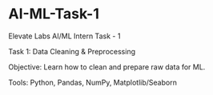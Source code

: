 # AI-ML-Task-1
Elevate Labs AI/ML Intern Task - 1




Task 1: Data Cleaning & Preprocessing

Objective: Learn how to clean and prepare raw data for ML.

Tools: Python, Pandas, NumPy, Matplotlib/Seaborn

